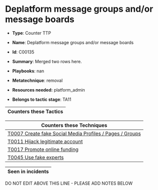 # Deplatform message groups and/or message boards

* **Type**: Counter TTP

* **Name**: Deplatform message groups and/or message boards

* **Id**: C00135

* **Summary**: Merged two rows here. 

* **Playbooks**: nan

* **Metatechnique**: removal

* **Resources needed:** platform_admin

* **Belongs to tactic stage**: TA11


| Counters these Tactics |
| ---------------------- |



| Counters these Techniques |
| ------------------------- |
| [T0007 Create fake Social Media Profiles / Pages / Groups](../techniques/T0007.md) |
| [T0011 Hijack legitimate account](../techniques/T0011.md) |
| [T0017 Promote online funding](../techniques/T0017.md) |
| [T0045 Use fake experts](../techniques/T0045.md) |



| Seen in incidents |
| ----------------- |


DO NOT EDIT ABOVE THIS LINE - PLEASE ADD NOTES BELOW